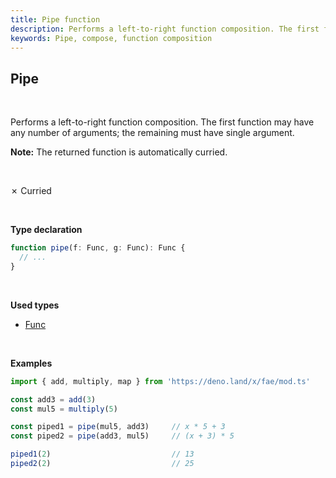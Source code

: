```yaml
---
title: Pipe function
description: Performs a left-to-right function composition. The first function may have any number of arguments; the remaining must have single argument. The returned function is automatically curried.
keywords: Pipe, compose, function composition
---
```


## Pipe 
<br>

Performs a left-to-right function composition.
The first function may have any number of arguments;
the remaining must have single argument.

**Note:** The returned function is automatically curried.

<br>

&cross; Curried

<br>

**Type declaration**
```typescript
function pipe(f: Func, g: Func): Func {
  // ...
}
```
<br>

**Used types**
* [Func](/types/Func)

<br>

**Examples**
```typescript
import { add, multiply, map } from 'https://deno.land/x/fae/mod.ts'

const add3 = add(3)
const mul5 = multiply(5)

const piped1 = pipe(mul5, add3)     // x * 5 + 3
const piped2 = pipe(add3, mul5)     // (x + 3) * 5

piped1(2)                           // 13
piped2(2)                           // 25
```

